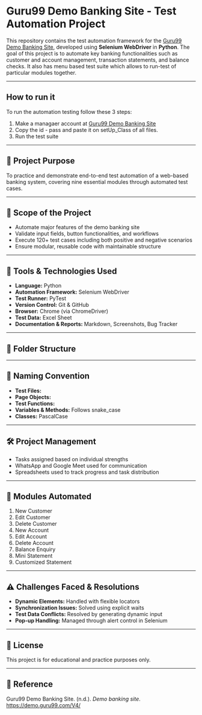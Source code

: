 # Guru99 Demo Banking Site - Test Automation Project

This repository contains the test automation framework for the [Guru99 Demo Banking Site](https://demo.guru99.com/V4/), developed using **Selenium WebDriver** in **Python**. The goal of this project is to automate key banking functionalities such as customer and account management, transaction statements, and balance checks. It also has menu based test suite which allows to run-test of particular modules together. 

---

## How to run it

To run the automation testing follow these 3 steps:
1. Make a managaer account at [Guru99 Demo Banking Site](https://demo.guru99.com/V4/)
2. Copy the id - pass and paste it on setUp_Class of all files.
3. Run the test suite

---

## 🚀 Project Purpose

To practice and demonstrate end-to-end test automation of a web-based banking system, covering nine essential modules through automated test cases.

---

## 📌 Scope of the Project

- Automate major features of the demo banking site
- Validate input fields, button functionalities, and workflows
- Execute 120+ test cases including both positive and negative scenarios
- Ensure modular, reusable code with maintainable structure

---

## 🧰 Tools & Technologies Used

- **Language:** Python  
- **Automation Framework:** Selenium WebDriver  
- **Test Runner:** PyTest  
- **Version Control:** Git & GitHub  
- **Browser:** Chrome (via ChromeDriver)  
- **Test Data:** Excel Sheet  
- **Documentation & Reports:** Markdown, Screenshots, Bug Tracker

---

## 📂 Folder Structure


---

## 🔄 Naming Convention

- **Test Files:**   
- **Page Objects:**   
- **Test Functions:**   
- **Variables & Methods:** Follows snake_case  
- **Classes:** PascalCase

---

## 🛠️ Project Management

- Tasks assigned based on individual strengths  
- WhatsApp and Google Meet used for communication  
- Spreadsheets used to track progress and task distribution  

---

## 🧪 Modules Automated

1. New Customer  
2. Edit Customer  
3. Delete Customer  
4. New Account  
5. Edit Account  
6. Delete Account  
7. Balance Enquiry  
8. Mini Statement  
9. Customized Statement  

---

## ⚠️ Challenges Faced & Resolutions

- **Dynamic Elements:** Handled with flexible locators  
- **Synchronization Issues:** Solved using explicit waits  
- **Test Data Conflicts:** Resolved by generating dynamic input  
- **Pop-up Handling:** Managed through alert control in Selenium  

---

## 📃 License

This project is for educational and practice purposes only.

---

## 📎 Reference

Guru99 Demo Banking Site. (n.d.). *Demo banking site*. https://demo.guru99.com/V4/
